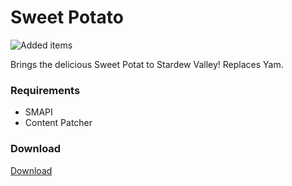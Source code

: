 # Sweet Potato

![Added items](https://github.com/user-attachments/assets/4e905731-a4f5-44de-8f88-6895cc0604ce)

Brings the delicious Sweet Potat to Stardew Valley! Replaces Yam.

### Requirements
* SMAPI
* Content Patcher

### Download

[Download](https://github.com/animatedrice/SweetPotat/releases) 
